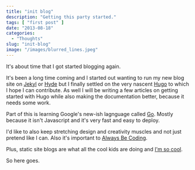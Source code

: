 ```yaml
---
title: "init blog"
description: "Getting this party started."
tags: [ "first post" ]
date: "2013-08-18"
categories:
  - "Thoughts"
slug: "init-blog"
image: "/images/blurred_lines.jpeg"
---
```

It's about time that I got started blogging again. 

It's been a long time coming and I started out wanting to run my new blog site on [Jekyl](http://jekyllrb.com/) or [Hyde](http://ringce.com/hyde) but I finally settled on the very nascent [Hugo](http://hugo.spf13.com/) to which I hope I can contribute. As well I will be writing a few articles on getting started with Hugo while also making the documentation better, because it needs some work.  

Part of this is learning Google's new-ish lagnguage called [Go](http://golang.org/). Mostly because it isn't Javascript and it's very fast and easy to deploy. 

I'd like to also keep stretching design and creativity muscles and not just pretend like I can. Also it's important to [Always Be Coding](https://medium.com/tech-talk/d5f8051afce2). 

Plus, static site blogs are what all the cool kids are doing and [I'm so cool](http://instagram.com/p/YdIsh_nLfo/). 

So here goes. 
